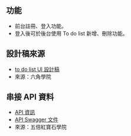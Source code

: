 ## 功能
- 前台註冊、登入功能。
- 登入後可於後台使用 To do list 新增、刪除功能。
## 設計稿來源
- [to do list UI 設計稿](https://www.figma.com/file/pFivfS3rDX3N3u3dN9aIlx/TodoList?node-id=6%3A194)
- 來源：六角學院

## 串接 API 資料
- [API 資訊](https://todoo.5xcamp.us/)
- [API Swagger 文件](https://todoo.5xcamp.us/api-docs/index.html)
- 來源：五倍紅寶石學院

